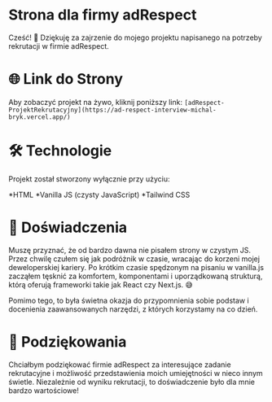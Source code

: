 # Strona dla firmy adRespect

Cześć! 👋 Dziękuję za zajrzenie do mojego projektu napisanego na potrzeby rekrutacji w firmie adRespect.

# 🌐 Link do Strony

Aby zobaczyć projekt na żywo, kliknij poniższy link:
`[adRespect-ProjektRekrutacyjny](https://ad-respect-interview-michal-bryk.vercel.app/)`

# 🛠 Technologie

Projekt został stworzony wyłącznie przy użyciu:

*HTML
*Vanilla JS (czysty JavaScript)
\*Tailwind CSS

# 🤔 Doświadczenia

Muszę przyznać, że od bardzo dawna nie pisałem strony w czystym JS. Przez chwilę czułem się jak podróżnik w czasie, wracając do korzeni mojej deweloperskiej kariery. Po krótkim czasie spędzonym na pisaniu w vanilla.js zacząłem tęsknić za komfortem, komponentami i uporządkowaną strukturą, którą oferują frameworki takie jak React czy Next.js. 😅

Pomimo tego, to była świetna okazja do przypomnienia sobie podstaw i docenienia zaawansowanych narzędzi, z których korzystamy na co dzień.

# 🙌 Podziękowania

Chciałbym podziękować firmie adRespect za interesujące zadanie rekrutacyjne i możliwość przedstawienia moich umiejętności w nieco innym świetle. Niezależnie od wyniku rekrutacji, to doświadczenie było dla mnie bardzo wartościowe!
